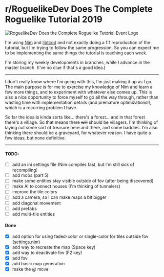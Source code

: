 # r/RoguelikeDev Does The Complete Roguelike Tutorial 2019
![RoguelikeDev Does the Complete Roguelike Tutorial Event Logo](https://i.imgur.com/3MAzEp1.png)

I'm using [Nim](https://nim-lang.org/) and [libtcod](https://github.com/Vladar4/libtcod_nim) and not exactly doing a 1:1 reproduction of the tutorial, but I'm trying to follow the same progression. So you can expect me to be implementing the same things the tutorial is teaching each week.

I'm storing my weekly developments in branches, while I advance in the master branch. (I've no clue if that's a good idea.)

---

I don't really know where I'm going with this, I'm just making it up as I go. The main purpose is for me to exercise my knowledge of Nim and learn a few more things, and to experiment with whatever else comes up. This is also a nice opportunity to force myself to go all the way through, rather than wasting time with implementation details (and premature optimizations!), which is a recurring problem I have.

So far the idea is kinda sorta like... there's a forest... and in that forest there's a village. So that means there ~~will~~ should be villagers. I'm thinking of laying out some sort of treasure here and there, and some baddies. I'm also thinking there should be a graveyard, for whatever reason. I have quite a few ideas, but none definitive.

---

#### **TODO:**
- [ ] add an ini settings file (Nim compiles fast, but I'm still sick of recompiling)
- [ ] add mobs (part 5)
- [ ] make some entities stay visible outside of fov (after being discovered)
- [ ] make AI to connect houses (I'm thinking of tunnelers)
- [ ] improve the tile colors
- [ ] add a camera, so I can make maps a bit bigger 
- [ ] add diagonal movement
- [ ] add prefabs
- [ ] add multi-tile entities

#### **Done**
- [x] add option for using faded-color or single-color for tiles outside fov (settings.nim)
- [x] add way to recreate the map (Space key)
- [x] add way to deactivate fov (F2 key)
- [x] add fov
- [x] add basic map generation
- [x] make the @ move
